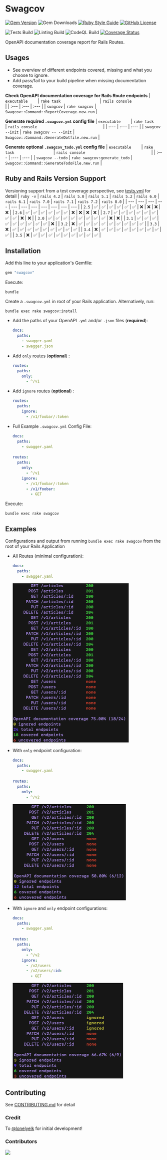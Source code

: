 # Swagcov
[![Gem Version](https://img.shields.io/gem/v/swagcov)](https://rubygems.org/gems/swagcov)
![Gem Downloads](https://img.shields.io/gem/dt/swagcov)
[![Ruby Style Guide](https://img.shields.io/badge/code_style-rubocop-brightgreen.svg)](https://github.com/rubocop-hq/rubocop)
[![GitHub License](https://img.shields.io/github/license/smridge/swagcov.svg)](https://github.com/smridge/swagcov/blob/main/LICENSE)

![Tests Build](https://github.com/smridge/swagcov/actions/workflows/tests.yml/badge.svg)
![Linting Build](https://github.com/smridge/swagcov/actions/workflows/linting.yml/badge.svg)
![CodeQL Build](https://github.com/smridge/swagcov/actions/workflows/codeql-analysis.yml/badge.svg)
[![Coverage Status](https://coveralls.io/repos/github/smridge/swagcov/badge.svg?branch=main)](https://coveralls.io/github/smridge/swagcov?branch=main)

OpenAPI documentation coverage report for Rails Routes.

## Usages
- See overview of different endpoints covered, missing and what you choose to ignore.
- Add pass/fail to your build pipeline when missing documentation coverage.

**Check OpenAPI documentation coverage for Rails Route endpoints**
| `executable    ` | `rake task                 ` | `rails console                             ` |
| :---             | :---                         | :---                                         |
| `swagcov`        | `rake swagcov`               | `Swagcov::Command::ReportCoverage.new.run`   |

**Generate required `.swagcov.yml` config file**
| `executable    ` | `rake task                 ` | `rails console                             ` |
| :---             | :---                         | :---                                         |
| `swagcov --init` | `rake swagcov -- --init`     | `Swagcov::Command::GenerateDotfile.new.run`  |


**Generate optional `.swagcov_todo.yml` config file**
| `executable    ` | `rake task                 ` | `rails console                             ` |
| :---             | :---                         | :---                                         |
| `swagcov --todo` | `rake swagcov:generate_todo` | `Swagcov::Command::GenerateTodoFile.new.run` |

## Ruby and Rails Version Support
Versioning support from a test coverage perspective, see [tests.yml](/.github/workflows/tests.yml) for detail
| `ruby -v` | `rails 4.2` | `rails 5.0` | `rails 5.1` | `rails 5.2` | `rails 6.0` | `rails 6.1` | `rails 7.0` | `rails 7.1` | `rails 7.2` | `rails 8.0` |
| --- | --- | --- | --- | --- | --- | --- | --- | --- | --- | --- |
| `2.5` | ✅ | ✅ | ✅ | ✅ | ✅ | ✅ | ❌ | ❌ | ❌ | ❌ |
| `2.6` | ✅ | ✅ | ✅ | ✅ | ✅ | ✅ | ❌ | ❌ | ❌ | ❌ |
| `2.7` | ✅ | ✅ | ✅ | ✅ | ✅ | ✅ | ✅ | ✅ | ❌ | ❌ |
| `3.0` | ✅ | ✅ | ✅ | ✅ | ✅ | ✅ | ✅ | ✅ | ❌ | ❌ |
| `3.1` | ✅ | ✅ | ✅ | ✅ | ✅ | ✅ | ✅ | ✅ | ✅ | ❌ |
| `3.2` | ❌ | ✅ | ✅ | ✅ | ✅ | ✅ | ✅ | ✅ | ✅ | ✅ |
| `3.3` | ❌ | ✅ | ✅ | ✅ | ✅ | ✅ | ✅ | ✅ | ✅ | ✅ |
| `3.4` | ❌ | ✅ | ✅ | ✅ | ✅ | ✅ | ✅ | ✅ | ✅ | ✅ |
| `3.5` | ❌ | ✅ | ✅ | ✅ | ✅ | ✅ | ✅ | ✅ | ✅ | ✅ |

## Installation
Add this line to your application's Gemfile:
```ruby
gem "swagcov"
```

Execute:
```shell
bundle
```

Create a `.swagcov.yml` in root of your Rails application. Alternatively, run:
```shell
bundle exec rake swagcov:install
```

- Add the paths of your OpenAPI `.yml` and/or `.json` files (**required**):
  ```yml
  docs:
    paths:
      - swagger.yaml
      - swagger.json
  ```

- Add `only` routes (**optional**) :
  ```yml
  routes:
    paths:
      only:
        - ^/v1
  ```

- Add `ignore` routes (**optional**) :
  ```yml
  routes:
    paths:
      ignore:
        - /v1/foobar/:token
  ```

- Full Example `.swagcov.yml` Config File:
  ```yml
  docs:
    paths:
      - swagger.yaml

  routes:
    paths:
      only:
        - ^/v1
      ignore:
        - /v1/foobar/:token
        - /v1/foobar:
          - GET
  ```

Execute:
```shell
bundle exec rake swagcov
```

## Examples
Configurations and output from running `bundle exec rake swagcov` from the root of your Rails Application
- All Routes (minimal configuration):
  ```yml
  docs:
    paths:
      - swagger.yaml
  ```
  <img src="https://raw.githubusercontent.com/smridge/swagcov/main/images/all-endpoints.png">


- With `only` endpoint configuration:
  ```yml
  docs:
    paths:
      - swagger.yaml

  routes:
    paths:
      only:
        - ^/v2
  ```
  <img src="https://raw.githubusercontent.com/smridge/swagcov/main/images/only-endpoints.png">

- With `ignore` and `only` endpoint configurations:
  ```yml
  docs:
    paths:
      - swagger.yaml

  routes:
    paths:
      only:
        - ^/v2
      ignore:
        - /v2/users
        - /v2/users/:id:
          - GET
  ```
  <img src="https://raw.githubusercontent.com/smridge/swagcov/main/images/ignore-and-only-endpoints.png">

## Contributing
See [CONTRIBUTING.md](CONTRIBUTING.md) for detail

### Credit
To [@lonelyelk](https://github.com/lonelyelk) for initial development!

### Contributors
<a href="https://github.com/smridge/swagcov/graphs/contributors">
  <img src="https://contrib.rocks/image?repo=smridge/swagcov" />
</a>
